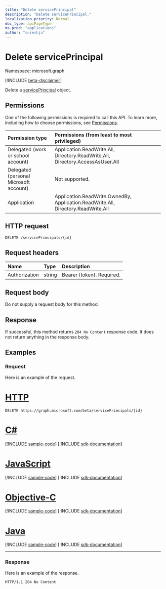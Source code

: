 ```yaml
---
title: "Delete servicePrincipal"
description: "Delete servicePrincipal."
localization_priority: Normal
doc_type: apiPageType
ms.prod: "applications"
author: "sureshja"
---
```


# Delete servicePrincipal

Namespace: microsoft.graph

[!INCLUDE [beta-disclaimer](../../includes/beta-disclaimer.md)]

Delete a [servicePrincipal](../resources/serviceprincipal.md) object.
## Permissions
One of the following permissions is required to call this API. To learn more, including how to choose permissions, see [Permissions](/graph/permissions-reference).

|Permission type      | Permissions (from least to most privileged)              |
|:--------------------|:---------------------------------------------------------|
|Delegated (work or school account) | Application.ReadWrite.All, Directory.ReadWrite.All, Directory.AccessAsUser.All  |
|Delegated (personal Microsoft account) | Not supported.    |
|Application | Application.ReadWrite.OwnedBy, Application.ReadWrite.All, Directory.ReadWrite.All |

## HTTP request
<!-- { "blockType": "ignored" } -->
```http
DELETE /servicePrincipals/{id}
```
## Request headers
| Name       | Type | Description|
|:---------------|:--------|:----------|
| Authorization  | string  | Bearer {token}. Required. |

## Request body
Do not supply a request body for this method.

## Response

If successful, this method returns `204 No Content` response code. It does not return anything in the response body.

## Examples
### Request
Here is an example of the request.


# [HTTP](#tab/http)
<!-- {
  "blockType": "request",
  "name": "delete_serviceprincipal"
}-->

```http
DELETE https://graph.microsoft.com/beta/servicePrincipals/{id}
```
# [C#](#tab/csharp)
[!INCLUDE [sample-code](../includes/snippets/csharp/delete-serviceprincipal-csharp-snippets.md)]
[!INCLUDE [sdk-documentation](../includes/snippets/snippets-sdk-documentation-link.md)]

# [JavaScript](#tab/javascript)
[!INCLUDE [sample-code](../includes/snippets/javascript/delete-serviceprincipal-javascript-snippets.md)]
[!INCLUDE [sdk-documentation](../includes/snippets/snippets-sdk-documentation-link.md)]

# [Objective-C](#tab/objc)
[!INCLUDE [sample-code](../includes/snippets/objc/delete-serviceprincipal-objc-snippets.md)]
[!INCLUDE [sdk-documentation](../includes/snippets/snippets-sdk-documentation-link.md)]

# [Java](#tab/java)
[!INCLUDE [sample-code](../includes/snippets/java/delete-serviceprincipal-java-snippets.md)]
[!INCLUDE [sdk-documentation](../includes/snippets/snippets-sdk-documentation-link.md)]

---

### Response
Here is an example of the response. 
<!-- {
  "blockType": "response",
  "truncated": true
} -->

```http
HTTP/1.1 204 No Content
```

<!-- uuid: 8fcb5dbc-d5aa-4681-8e31-b001d5168d79
2015-10-25 14:57:30 UTC -->
<!--
{
  "type": "#page.annotation",
  "description": "Delete servicePrincipal",
  "keywords": "",
  "section": "documentation",
  "tocPath": "",
  "suppressions": [
  ]
}
-->



